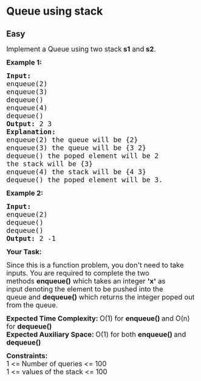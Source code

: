 # Queue using stack
## Easy
<div class="problems_problem_content__Xm_eO"><p><span style="font-size:18px">Implement a Queue&nbsp;using two stack</span><span style="font-size:18px"><strong>&nbsp;s1</strong>&nbsp;and<strong>&nbsp;s2</strong>.</span></p>

<p><span style="font-size:18px"><strong>Example 1:</strong></span></p>

<pre><span style="font-size:18px"><strong>Input:
</strong>enqueue(2)
enqueue(3)
dequeue()
enqueue(4)
dequeue()<strong>
Output: </strong>2 3
<strong>Explanation:
</strong>enqueue(2)&nbsp;the queue&nbsp;will be {2}
enqueue(3)&nbsp;the queue&nbsp;will be {3 2}
dequeue() the poped element will be 2&nbsp;
the stack&nbsp;will be {3}
enqueue(4)&nbsp;the stack&nbsp;will be {4 3}
dequeue() the poped element will be 3. &nbsp;
</span></pre>

<p><span style="font-size:18px"><strong>Example 2:</strong></span></p>

<pre><span style="font-size:18px"><strong>Input:
</strong>enqueue(2)
dequeue()
dequeue()<strong>
Output: </strong>2 -1</span></pre>

<p><span style="font-size:18px"><strong>Your Task:</strong></span></p>

<p><span style="font-size:18px">Since this is a function problem, you don't need to take inputs. You are required to complete the two methods&nbsp;<strong>enqueue</strong><strong>()</strong>&nbsp;which takes&nbsp;an integer <strong>'x'</strong>&nbsp;as input&nbsp;denoting the element to be pushed into the queue&nbsp;and <strong>dequeue</strong><strong>()</strong>&nbsp;which returns the&nbsp;integer&nbsp;poped out from the queue.</span></p>

<p><span style="font-size:18px"><strong>Expected Time Complexity:&nbsp;</strong>O(1) for&nbsp;<strong>enqueue</strong><strong>()&nbsp;</strong>and O(n) for <strong>dequeue</strong><strong>()</strong><br>
<strong>Expected Auxiliary Space:&nbsp;</strong>O(1) for both&nbsp;<strong>enqueue</strong><strong>()&nbsp;</strong>and <strong>dequeue</strong><strong>()</strong></span></p>

<p><span style="font-size:18px"><strong>Constraints:</strong><br>
1 &lt;=<strong>&nbsp;</strong>Number of queries&nbsp;&lt;= 100<br>
1 &lt;= values of the stack&nbsp;&lt;= 100</span></p>
</div>